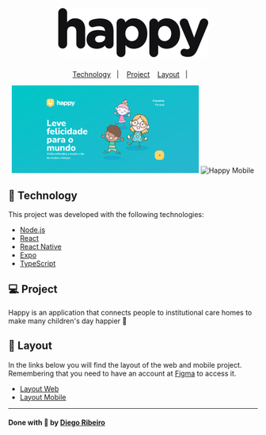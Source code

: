<h1 align="center">
    <img alt="Happy" title="Happy" src=".github/logo.svg" />
</h1>

<p align="center">
  <a href="#-technology">Technology</a>&nbsp;&nbsp;&nbsp;|&nbsp;&nbsp;&nbsp;
  <a href="#-project">Project</a>&nbsp;&nbsp;&nbsp;
  <a href="#-layout">Layout</a>&nbsp;&nbsp;&nbsp;|&nbsp;&nbsp;&nbsp;
</p>

<p align="center">
  <img alt="Happy Web" src=".github/happy_web.gif" width="75%">
  <img alt="Happy Mobile" src=".github/happy_mobile.gif" width="15.8%">
</p>

## 🚀 Technology

This project was developed with the following technologies:

- [Node.js](https://nodejs.org/en/)
- [React](https://reactjs.org)
- [React Native](https://facebook.github.io/react-native/)
- [Expo](https://expo.io/)
- [TypeScript](https://www.typescriptlang.org/)

## 💻 Project

Happy is an application that connects people to institutional care homes to make many children's day happier 💙

## 🔖 Layout

In the links below you will find the layout of the web and mobile project. Remembering that you need to have an account at [Figma](http://figma.com/) to access it.

- [Layout Web](https://www.figma.com/file/qaRBJE1wq9iq1pb1hxKeJb/Happy-Web)
- [Layout Mobile](https://www.figma.com/file/L2KYVJenLX3QNX7VmFQU3F/Happy-Mobile)

---

<h4>
    Done with 💛 by <a href="https://www.linkedin.com/in/diego-ribeiro-10a14477/" target="_blank">Diego Ribeiro</a>
</h4>
